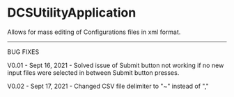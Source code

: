 # DCSUtilityApplication
 Allows for mass editing of Configurations files in xml format.

---

BUG FIXES


V0.01 - Sept 16, 2021 - Solved issue of Submit button not working if no new input files were selected in between Submit button presses. 

V0.02 - Sept 17, 2021 - Changed CSV file delimiter to "~" instead of ","
